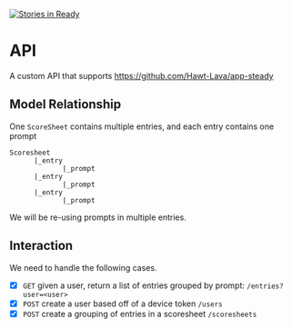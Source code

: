 [![Stories in Ready](https://badge.waffle.io/LavaHq/api-steady.png?label=ready&title=Ready)](https://waffle.io/LavaHq/api-steady)
# API
A custom API that supports https://github.com/Hawt-Lava/app-steady

## Model Relationship

One `ScoreSheet` contains multiple entries, and each entry contains one prompt
```
Scoresheet
      |_entry
             |_prompt
      |_entry
             |_prompt
      |_entry
             |_prompt
```

We will be re-using prompts in multiple entries.


## Interaction
We need to handle the following cases. 

- [X] `GET` given a user, return a list of entries grouped by prompt: `/entries?user=<user>` 
- [X] `POST` create a user based off of a device 
token `/users`
- [X] `POST` create a grouping of entries in a scoresheet `/scoresheets`
